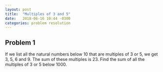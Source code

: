 ```yaml
---
layout: post
title:  "Multiples of 3 and 5"
date:   2018-06-16 10:44 -0300
categories: problem resolution
---
```

## Problem 1

If we list all the natural numbers below 10 that are multiples of 3 or 5, we get 3, 5, 6 and 9. The sum of these multiples is 23.
Find the sum of all the multiples of 3 or 5 below 1000.
